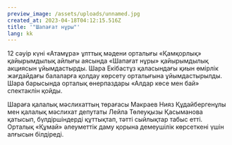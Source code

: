 ```yaml
---
preview_image: /assets/uploads/unnamed.jpg
created_at: 2023-04-18T04:12:15.516Z
title: '"Шапағат нұры"'
lang: kk
---
```

12 сәуір күні «Атамұра» ұлттық мәдени орталығы «Қамқорлық» қайырымдылық айлығы аясында «Шапағат нұры» қайырымдылық акциясын ұйымдастырды. Шара Екібастұз қаласындағы қиын өмірлік жағдайдағы балаларға қолдау көрсету орталығына ұйымдастырылды. Шара барысында орталық өнерпаздары «Алдар көсе мен бай» спектаклін қойды.

Шараға қалалық мәслихаттың төрағасы Макраев Нияз Құдайбергенұлы мен қалалық мәслихат депутаты Лейла Төлеуқызы Қасыманова қатысып, бүлдіршіндерді құттықтап, тәтті сыйлықтар табыс етті. Орталық «Құмай» әлеуметтік даму қорына демеушілік көрсеткені үшін алғысын білдіреді.